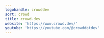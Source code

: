 ```yaml
---
logohandle: crowddev
sort: crowd
title: crowd.dev
website: 'https://www.crowd.dev/'
youtube: 'https://youtube.com/@crowddotdev'
---
```

